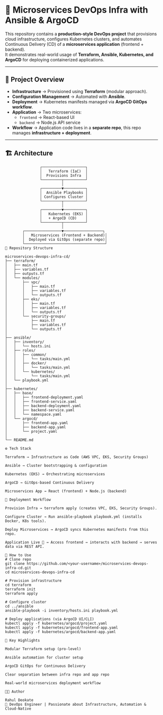 # 🚀 Microservices DevOps Infra with Ansible & ArgoCD

This repository contains a **production-style DevOps project** that provisions cloud infrastructure, configures Kubernetes clusters, and automates Continuous Delivery (CD) of a **microservices application** (frontend + backend).  
It demonstrates real-world usage of **Terraform, Ansible, Kubernetes, and ArgoCD** for deploying containerized applications.

---

## 📌 Project Overview

- **Infrastructure** → Provisioned using **Terraform** (modular approach).  
- **Configuration Management** → Automated with **Ansible**.  
- **Deployment** → Kubernetes manifests managed via **ArgoCD GitOps workflow**.  
- **Application** → Two microservices:
  - `frontend` → React-based UI
  - `backend` → Node.js API service
- **Workflow** → Application code lives in a **separate repo**, this repo manages **infrastructure + deployment**.

---

## 🏗️ Architecture

```text
                ┌────────────────────┐
                │   Terraform (IaC)  │
                │  Provisions Infra  │
                └─────────┬──────────┘
                          │
                ┌─────────▼──────────┐
                │  Ansible Playbooks │
                │ Configures Cluster │
                └─────────┬──────────┘
                          │
                ┌─────────▼──────────┐
                │   Kubernetes (EKS) │
                │   + ArgoCD (CD)    │
                └─────────┬──────────┘
                          │
        ┌─────────────────▼──────────────────┐
        │   Microservices (Frontend + Backend)│
        │  Deployed via GitOps (separate repo)│
        └─────────────────────────────────────┘
📂 Repository Structure

microservices-devops-infra-cd/
├── terraform/
│   ├── main.tf
│   ├── variables.tf
│   ├── outputs.tf
│   └── modules/
│       ├── vpc/
│       │   ├── main.tf
│       │   ├── variables.tf
│       │   └── outputs.tf
│       ├── eks/
│       │   ├── main.tf
│       │   ├── variables.tf
│       │   └── outputs.tf
│       └── security-groups/
│           ├── main.tf
│           ├── variables.tf
│           └── outputs.tf
│
├── ansible/
│   ├── inventory/
│   │   └── hosts.ini
│   ├── roles/
│   │   ├── common/
│   │   │   └── tasks/main.yml
│   │   ├── docker/
│   │   │   └── tasks/main.yml
│   │   └── kubernetes/
│   │       └── tasks/main.yml
│   └── playbook.yml
│
├── kubernetes/
│   ├── base/
│   │   ├── frontend-deployment.yaml
│   │   ├── frontend-service.yaml
│   │   ├── backend-deployment.yaml
│   │   ├── backend-service.yaml
│   │   └── namespace.yaml
│   └── argocd/
│       ├── frontend-app.yaml
│       ├── backend-app.yaml
│       └── project.yaml
│
└── README.md

⚙️ Tech Stack

Terraform → Infrastructure as Code (AWS VPC, EKS, Security Groups)

Ansible → Cluster bootstrapping & configuration

Kubernetes (EKS) → Orchestrating microservices

ArgoCD → GitOps-based Continuous Delivery

Microservices App → React (frontend) + Node.js (backend)

🚀 Deployment Workflow

Provision Infra → terraform apply (creates VPC, EKS, Security Groups).

Configure Cluster → Run ansible-playbook playbook.yml (installs Docker, K8s tools).

Deploy Microservices → ArgoCD syncs Kubernetes manifests from this repo.

Application Live 🎉 → Access frontend → interacts with backend → serves data via REST API.

📖 How to Use
# Clone repo
git clone https://github.com/<your-username>/microservices-devops-infra-cd.git
cd microservices-devops-infra-cd

# Provision infrastructure
cd terraform
terraform init
terraform apply

# Configure cluster
cd ../ansible
ansible-playbook -i inventory/hosts.ini playbook.yml

# Deploy applications (via ArgoCD UI/CLI)
kubectl apply -f kubernetes/argocd/project.yaml
kubectl apply -f kubernetes/argocd/frontend-app.yaml
kubectl apply -f kubernetes/argocd/backend-app.yaml

🌟 Key Highlights

Modular Terraform setup (pro-level)

Ansible automation for cluster setup

ArgoCD GitOps for Continuous Delivery

Clear separation between infra repo and app repo

Real-world microservices deployment workflow

👨‍💻 Author

Rahul Deokate
🚀 DevOps Engineer | Passionate about Infrastructure, Automation & Cloud-Native